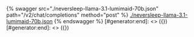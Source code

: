 [#generator:start]: <> ({ "template": "openapi" })
[#generator:start]: <> ({ "template": "openapi" })
{% swagger src="./neversleep-llama-3.1-lumimaid-70b.json" path="/v2/chat/completions" method="post" %}
[./neversleep-llama-3.1-lumimaid-70b.json](./neversleep-llama-3.1-lumimaid-70b.json)
{% endswagger %}
[#generator:end]: <> ({})
[#generator:end]: <> ({})